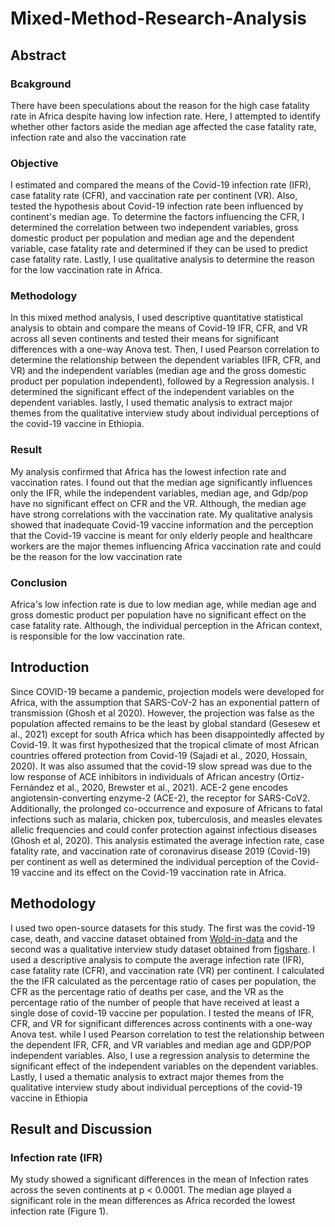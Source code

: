 # Mixed-Method-Research-Analysis
## Abstract
### Bcakground
There have been speculations about the reason for the high case fatality rate in Africa despite having low infection rate. Here, I attempted to identify whether other factors aside the median age affected the case fatality rate, infection rate and also the vaccination rate

### Objective
I estimated and compared the means of the Covid-19 infection rate (IFR), case fatality rate (CFR), and vaccination rate per continent (VR). Also, tested the hypothesis about Covid-19 infection rate been influenced by continent's median age. To determine the factors influencing the CFR, I determined the correlation between two independent variables, gross domestic product per population and median age and the dependent variable, case fatality rate and determined if they can be used to predict case fatality rate. Lastly, I use qualitative analysis to determine the reason for the low vaccination rate in Africa.
 
 
### Methodology
In this mixed method analysis, I used descriptive quantitative statistical analysis to obtain and compare the means of  Covid-19 IFR, CFR, and VR across all seven continents and tested their means for significant differences with a one-way Anova test. Then, I used Pearson correlation to determine the relationship between the dependent variables (IFR, CFR, and VR) and the independent variables (median age and the gross domestic product per population independent), followed by a Regression analysis. I determined the significant effect of the independent variables on the dependent variables. lastly, I used thematic analysis to extract major themes from the qualitative interview study about individual perceptions of the covid-19 vaccine in Ethiopia. 

### Result
My analysis confirmed that Africa has the lowest infection rate and vaccination rates. I found out that the median age significantly influences only the IFR, while the independent variables, median age, and Gdp/pop have no significant effect on CFR and the VR. Although, the median age have strong correlations with the vaccination rate. My qualitative analysis showed that inadequate Covid-19 vaccine information and the perception that the Covid-19 vaccine is meant for only elderly people and healthcare workers are the major themes influencing Africa vaccination rate and could be the reason for the low vaccination rate

### Conclusion 
Africa's low infection rate is due to low median age, while median age and gross domestic product per population have no significant effect on the case fatality rate. Although, the individual perception in the African context, is responsible for the low vaccination rate.
 
## Introduction
Since COVID-19 became a pandemic, projection models were developed for Africa, with the assumption that SARS-CoV-2 has an exponential pattern of transmission (Ghosh et al 2020).  However, the projection was false as the population affected remains to be the least by global standard (Gesesew et al., 2021) except for south Africa which has been disappointedly affected by Covid-19. It was first hypothesized that the tropical climate of most African countries offered protection from Covid-19 (Sajadi et al., 2020, Hossain, 2020). It was also assumed that the covid-19 slow spread was due to the low response of ACE inhibitors in individuals of African ancestry (Ortiz-Fernández et al., 2020, Brewster et al., 2021).  ACE-2 gene encodes angiotensin-converting enzyme-2 (ACE-2), the receptor for SARS-CoV2. Additionally, the prolonged co-occurrence and exposure of Africans to fatal infections such as malaria, chicken pox, tuberculosis, and measles elevates allelic frequencies and could confer protection against infectious diseases (Ghosh et al, 2020). 
This analysis estimated the average infection rate, case fatality rate, and vaccination rate of coronavirus disease 2019 (Covid-19) per continent as well as determined the individual perception of the Covid-19 vaccine and its effect on the Covid-19 vaccination rate in Africa.


## Methodology
I used two open-source datasets for this study. The first was the covid-19 case, death, and vaccine dataset obtained from [Wold-in-data](https://ourworldindata.org/covid-cases) and the second was a qualitative interview study dataset obtained from [figshare]( https://bit.ly/3TyvMTW). I used a  descriptive analysis to compute the average infection rate (IFR), case fatality rate (CFR), and vaccination rate (VR) per continent. I calculated the the IFR calculated as the percentage ratio of cases per population, the CFR as the percentage ratio of deaths per case, and the VR as the percentage ratio of the number of people that have received at least a single dose of covid-19 vaccine per population. I tested the means of IFR, CFR, and VR  for significant differences across continents with a one-way Anova test. while I used Pearson correlation to test the relationship between the dependent IFR, CFR, and VR variables and median age and GDP/POP independent variables. Also, I use a regression analysis to determine the significant effect of the independent variables on the dependent variables. Lastly, I used a thematic analysis to extract major themes from the qualitative interview study about individual perceptions of the covid-19 vaccine in Ethiopia


## Result and Discussion
### Infection rate (IFR)
My study showed a significant differences in the mean of Infection rates across the seven continents at p < 0.0001. The median age played a significant role in the mean differences as Africa recorded the lowest infection rate (Figure 1). 
